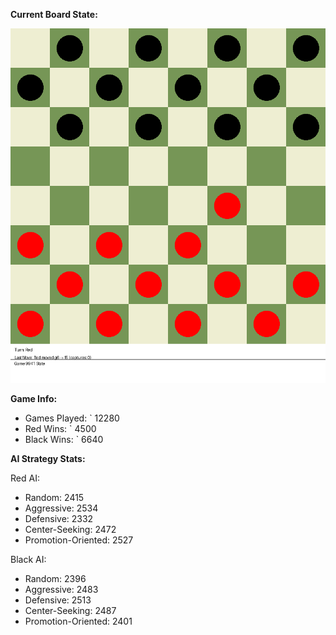 
**Current Board State:**  
<!-- START_GIF -->
![Checkers Game](./checkers_game.gif)
<!-- END_GIF -->

**Game Info:**  
- Games Played: `<!-- GAMES_PLAYED --> 12280
- Red Wins: `<!-- RED_WINS --> 4500
- Black Wins: `<!-- BLACK_WINS --> 6640

<!-- AI_STATS -->
**AI Strategy Stats:**

Red AI:
- Random: 2415
- Aggressive: 2534
- Defensive: 2332
- Center-Seeking: 2472
- Promotion-Oriented: 2527

Black AI:
- Random: 2396
- Aggressive: 2483
- Defensive: 2513
- Center-Seeking: 2487
- Promotion-Oriented: 2401
